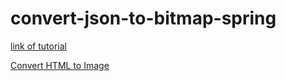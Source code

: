 # convert-json-to-bitmap-spring

[link of tutorial](https://www.youtube.com/watch?v=M1aWWLnygdU)

[Convert HTML to Image](https://blog.aspose.com/2021/01/11/html-webpage-string-to-image-jpg-png-java/) 